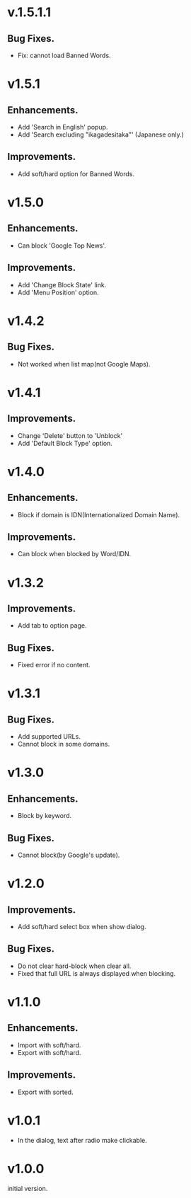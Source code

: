 # v.1.5.1.1

## Bug Fixes.

* Fix: cannot load Banned Words.

# v1.5.1

## Enhancements.

* Add 'Search in English' popup.
* Add 'Search excluding "ikagadesitaka"' (Japanese only.)

## Improvements.

* Add soft/hard option for Banned Words.

# v1.5.0

## Enhancements.

* Can block 'Google Top News'.

## Improvements.

* Add 'Change Block State' link.
* Add 'Menu Position' option.

# v1.4.2

## Bug Fixes.

* Not worked when list map(not Google Maps).

# v1.4.1

## Improvements.

* Change 'Delete' button to 'Unblock'
* Add 'Default Block Type' option.

# v1.4.0

## Enhancements.

* Block if domain is IDN(Internationalized Domain Name).

## Improvements.

* Can block when blocked by Word/IDN.

# v1.3.2

## Improvements.

* Add tab to option page.

## Bug Fixes.

* Fixed error if no content.

# v1.3.1

## Bug Fixes.

* Add supported URLs.
* Cannot block in some domains.

# v1.3.0

## Enhancements.

* Block by keyword.

## Bug Fixes.

* Cannot block(by Google's update).

# v1.2.0

## Improvements.

* Add soft/hard select box when show dialog.

## Bug Fixes.

* Do not clear hard-block when clear all.
* Fixed that full URL is always displayed when blocking.

# v1.1.0

## Enhancements.

* Import with soft/hard.
* Export with soft/hard.

## Improvements.

* Export with sorted.

# v1.0.1

* In the dialog, text after radio make clickable.

# v1.0.0

initial version.
